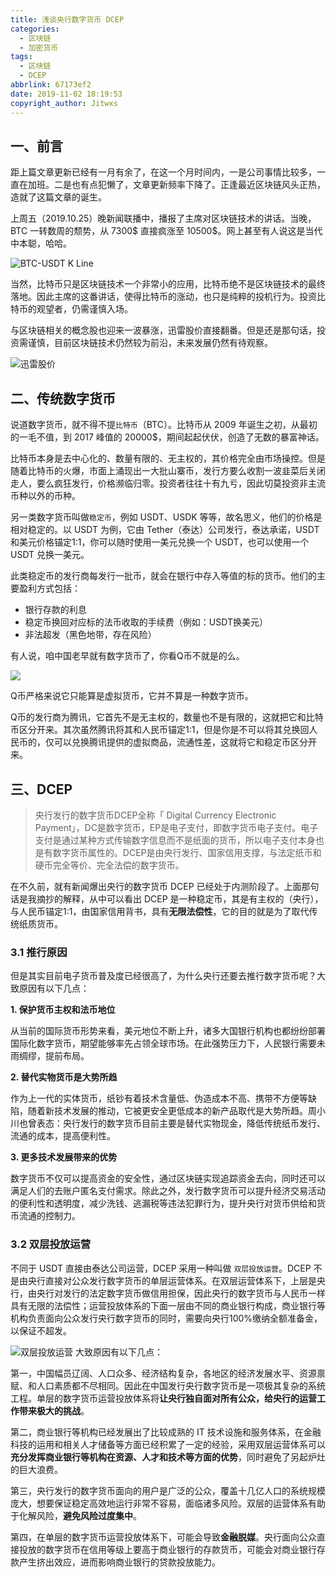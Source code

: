 ```yaml
---
title: 浅谈央行数字货币 DCEP
categories:
  - 区块链
  - 加密货币
tags: 
  - 区块链
  - DCEP
abbrlink: 67173ef2
date: 2019-11-02 18:19:53
copyright_author: Jitwxs
---
```


## 一、前言

距上篇文章更新已经有一月有余了，在这一个月时间内，一是公司事情比较多，一直在加班。二是也有点犯懒了，文章更新频率下降了。正逢最近区块链风头正热，造就了这篇文章的诞生。

上周五（2019.10.25）晚新闻联播中，播报了主席对区块链技术的讲话。当晚，BTC 一转数周的颓势，从 7300$ 直接疯涨至 10500$。网上甚至有人说这是当代中本聪，哈哈。

![BTC-USDT K Line](https://cdn.jsdelivr.net/gh/jitwxs/cdn/blog/posts/20191029001314595.png)

当然，比特币只是区块链技术一个非常小的应用，比特币绝不是区块链技术的最终落地。因此主席的这番讲话，使得比特币的涨动，也只是纯粹的投机行为。投资比特币的观望者，仍需谨慎入场。

与区块链相关的概念股也迎来一波暴涨，迅雷股价直接翻番。但是还是那句话，投资需谨慎，目前区块链技术仍然较为前沿，未来发展仍然有待观察。

![迅雷股价](https://cdn.jsdelivr.net/gh/jitwxs/cdn/blog/posts/20191029001841909.png)

## 二、传统数字货币

说道数字货币，就不得不提`比特币`（BTC）。比特币从 2009 年诞生之初，从最初的一毛不值，到 2017 峰值的 20000$，期间起起伏伏，创造了无数的暴富神话。

比特币本身是去中心化的、数量有限的、无主权的，其价格完全由市场操控。但是随着比特币的火爆，市面上涌现出一大批山寨币，发行方要么收割一波韭菜后关闭走人，要么疯狂发行，价格濒临归零。投资者往往十有九亏，因此切莫投资非主流币种以外的币种。

另一类数字货币叫做`稳定币`，例如 USDT、USDK 等等，故名思义，他们的价格是相对稳定的。以 USDT 为例，它由 Tether（泰达）公司发行，泰达承诺，USDT 和美元价格锚定1:1，你可以随时使用一美元兑换一个 USDT，也可以使用一个 USDT 兑换一美元。

此类稳定币的发行商每发行一批币，就会在银行中存入等值的标的货币。他们的主要盈利方式包括：

- 银行存款的利息
- 稳定币换回对应标的法币收取的手续费（例如：USDT换美元）
- 非法超发（黑色地带，存在风险）

有人说，咱中国老早就有数字货币了，你看Q币不就是的么。

![](https://cdn.jsdelivr.net/gh/jitwxs/cdn/blog/posts/20191029003339720.jpg)

Q币严格来说它只能算是虚拟货币，它并不算是一种数字货币。

Q币的发行商为腾讯，它首先不是无主权的，数量也不是有限的，这就把它和比特币区分开来。其次虽然腾讯将其和人民币锚定1:1，但是你是不可以将其兑换回人民币的，仅可以兑换腾讯提供的虚拟商品，流通性差，这就将它和稳定币区分开来。

## 三、DCEP

>央行发行的数字货币DCEP全称「 Digital Currency Electronic Payment」，DC是数字货币，EP是电子支付，即数字货币电子支付。电子支付是通过某种方式传输数字信息而不是纸面的货币，所以电子支付本身也是有数字货币属性的。DCEP是由央行发行、国家信用支撑，与法定纸币和硬币完全等价、完全法偿的数字货币。

在不久前，就有新闻爆出央行的数字货币 DCEP 已经处于内测阶段了。上面那句话是我摘抄的解释，从中可以看出 DCEP 是一种稳定币，其是有主权的（央行），与人民币锚定1:1，由国家信用背书，具有**无限法偿性**，它的目的就是为了取代传统纸质货币。

### 3.1 推行原因

但是其实目前电子货币普及度已经很高了，为什么央行还要去推行数字货币呢？大致原因有以下几点：

**1. 保护货币主权和法币地位**

从当前的国际货币形势来看，美元地位不断上升，诸多大国银行机构也都纷纷部署国际化数字货币，期望能够率先占领全球市场。在此强势压力下，人民银行需要未雨绸缪，提前布局。

**2. 替代实物货币是大势所趋**

作为上一代的实体货币，纸钞有着技术含量低、伪造成本不高、携带不方便等缺陷，随着新技术发展的推动，它被更安全更低成本的新产品取代是大势所趋。周小川也曾表态：央行发行的数字货币目前主要是替代实物现金，降低传统纸币发行、流通的成本，提高便利性。

**3. 更多技术发展带来的优势**

数字货币不仅可以提高资金的安全性，通过区块链实现追踪资金去向，同时还可以满足人们的去账户匿名支付需求。除此之外，发行数字货币可以提升经济交易活动的便利性和透明度，减少洗钱、逃漏税等违法犯罪行为，提升央行对货币供给和货币流通的控制力。

###  3.2 双层投放运营

不同于 USDT 直接由泰达公司运营，DCEP 采用一种叫做 `双层投放运营`。DCEP 不是由央行直接对公众发行数字货币的单层运营体系。在双层运营体系下，上层是央行，由央行对发行的法定数字货币做信用担保，因此央行的数字货币与人民币一样具有无限的法偿性；运营投放体系的下面一层由不同的商业银行构成，商业银行等机构负责面向公众发行央行数字货币的同时，需要向央行100%缴纳全额准备金，以保证不超发。

![双层投放运营](https://cdn.jsdelivr.net/gh/jitwxs/cdn/blog/posts/20191029010010651.png)
大致原因有以下几点：

第一，中国幅员辽阔、人口众多、经济结构复杂，各地区的经济发展水平、资源禀赋、和人口素质都不尽相同。因此在中国发行央行数字货币是一项极其复杂的系统工程。单层的数字货币运营投放体系将**让央行独自面对所有公众，给央行的运营工作带来极大的挑战**。

第二，商业银行等机构已经发展出了比较成熟的 IT 技术设施和服务体系，在金融科技的运用和相关人才储备等方面已经积累了一定的经验，采用双层运营体系可以**充分发挥商业银行等机构在资源、人才和技术等方面的优势**，同时避免了另起炉灶的巨大浪费。

第三，央行发行的数字货币面向的用户是广泛的公众，覆盖十几亿人口的系统规模庞大，想要保证稳定高效地运行非常不容易，面临诸多风险。双层的运营体系有助于化解风险，**避免风险过度集中**。

第四，在单层的数字货币运营投放体系下，可能会导致**金融脱媒**。央行面向公众直接投放的数字货币在信用等级上要高于商业银行的存款货币，可能会对商业银行存款产生挤出效应，进而影响商业银行的贷款投放能力。
